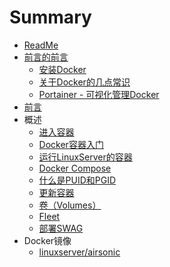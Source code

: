 # Summary

* [ReadMe](README.md)
* [前言的前言](before-intro.md)
    * [安装Docker](before/docker-install.md)
    * [关于Docker的几点常识](before/dockerabc.md)
    * [Portainer - 可视化管理Docker](before/portainer.md)
* [前言](Introduction.md)
* 概述
    * [进入容器](general/container-execution.md)
    * [Docker容器入门](general/containers-101.md)
    * [运行LinuxServer的容器](general/running-our-containers.md)
    * [Docker Compose](general/docker-compose.md)
    * [什么是PUID和PGID](general/understanding-puid-and-pgid.md)
    * [更新容器](general/updating-our-containers.md)
    * [卷（Volumes）](general/volumes.md)
    * [Fleet](general/fleet.md)
    * [部署SWAG](general/swag.md)
* Docker镜像
    * [linuxserver/airsonic](images/docker-airsonic.md)

